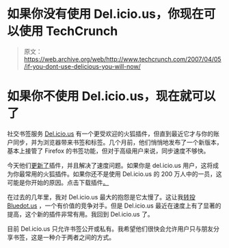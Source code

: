 # 如果你没有使用 Del.icio.us，你现在可以使用 TechCrunch

> 原文：<https://web.archive.org/web/http://www.techcrunch.com/2007/04/05/if-you-dont-use-delicious-you-will-now/>

# 如果你不使用 Del.icio.us，现在就可以了

社交书签服务 [Del.icio.us](https://web.archive.org/web/20221124031842/http://www.delicious.com/) 有一个更受欢迎的火狐插件，但直到最近它才与你的账户同步，并为浏览器带来书签和标签。几个月前，他们悄悄地发布了一个新版本，基本上接管了 Firefox 的书签功能，但对于高级用户来说，同步速度不够快。

今天他们[更新了](https://web.archive.org/web/20221124031842/http://blog.del.icio.us/blog/2007/04/making_firefox_.html)插件，并且解决了速度问题。如果你是 del.icio.us 用户，这将成为你最常用的火狐插件。如果你还不是使用 Del.icio.us 的 200 万人中的一员，这可能是你开始的原因。点击下载插件[。](https://web.archive.org/web/20221124031842/https://addons.mozilla.org/en-US/firefox/addon/3615)

在过去的几年里，我对 Del.icio.us 最大的抱怨是它太慢了。这让我[转投 Bluedot.us](https://web.archive.org/web/20221124031842/http://www.beta.techcrunch.com/2007/01/02/2007-web-20-companies-i-couldnt-live-without/) ，一个有价值的竞争对手。但是 Del.icio.us 最近在速度上有了显著的提高，这个新的插件非常有用。我回到 Del.icio.us 了。

目前 Del.icio.us 只允许书签公开或私有。我希望他们很快会允许用户只与朋友分享书签，这是一种介于两者之间的方式。